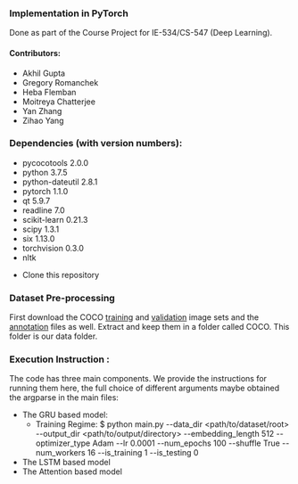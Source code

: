 ### Implementation in PyTorch

Done as part of the Course Project for IE-534/CS-547 (Deep Learning).

#### Contributors:
- Akhil Gupta
- Gregory Romanchek
- Heba Flemban
- Moitreya Chatterjee
- Yan Zhang
- Zihao Yang


### Dependencies (with version numbers):
- pycocotools      2.0.0    
- python           3.7.5
- python-dateutil  2.8.1
- pytorch          1.1.0
- qt               5.9.7
- readline         7.0
- scikit-learn     0.21.3
- scipy            1.3.1 
- six              1.13.0
- torchvision      0.3.0
- nltk

* Clone this repository 

### Dataset Pre-processing
First download the COCO [training](https://images.cocodataset.org/zips/train2014.zip) and [validation](https://images.cocodataset.org/zips/val2014.zip) image sets and the [annotation](images.cocodataset.org/annotations/annotations_trainval2014.zip) files as well. Extract and keep them in a folder called COCO. This folder is our data folder.

### Execution Instruction :
The code has three main components. We provide the instructions for running them here, the full choice of different arguments maybe obtained the argparse in the main files:
* The GRU based model:
  - Training Regime:
  $ python main.py --data_dir <path/to/dataset/root> --output_dir <path/to/output/directory> --embedding_length 512 --optimizer_type Adam --lr 0.0001 --num_epochs 100 --shuffle True --num_workers 16 --is_training 1 --is_testing 0
* The LSTM based model
* The Attention based model
